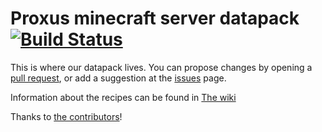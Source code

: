 # Proxus minecraft server datapack [![Build Status](https://ci.xeya.me/buildStatus/icon?job=Proxus-datapack)](https://ci.xeya.me/job/Proxus-datapack/)
This is where our datapack lives. You can propose changes by opening a [pull request](https://github.com/ProxusDev/server-datapack/pulls), or add a suggestion at the [issues](https://github.com/ProxusDev/server-datapack/issues) page.

Information about the recipes can be found in [The wiki](https://wiki.proxus.co)

Thanks to [the contributors](https://github.com/ProxusDev/server-datapack/graphs/contributors?type=a)!
